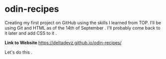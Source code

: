 # odin-recipes

Creating my first project on GitHub using the skills I learned from TOP.
I'll be using Git and HTML as of the 14th of September .
I'll probably come back to it later and add CSS to it .

<b>Link to Website </b>
https://deltadevz.github.io/odin-recipes/

Let's do this . 
